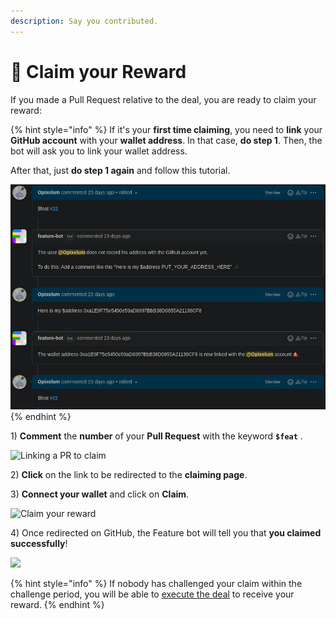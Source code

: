 ```yaml
---
description: Say you contributed.
---
```


# 🙋 Claim your Reward

If you made a Pull Request relative to the deal, you are ready to claim your reward:

{% hint style="info" %}
If it's your **first time claiming**, you need to **link** your **GitHub account** with your **wallet address**. In that case, **do step 1**. Then, the bot will ask you to link your wallet address.

After that, just **do step 1 again** and follow this tutorial.

<img src="../.gitbook/assets/link_address.png" alt="Wallet address linking process" data-size="original">
{% endhint %}

1\) **Comment** the **number** of your **Pull Request** with the keyword **`$feat`** .

![Linking a PR to claim](../.gitbook/assets/claim\_command.png)

2\) **Click** on the link to be redirected to the **claiming page**.

3\) **Connect your wallet** and click on **Claim**.

![Claim your reward](../.gitbook/assets/web3\_claim.png)

4\) Once redirected on GitHub, the Feature bot will tell you that **you claimed successfully**!

![](../.gitbook/assets/successful\_claim.png)

{% hint style="info" %}
If nobody has challenged your claim within the challenge period, you will be able to [execute the deal](execute-a-deal.md) to receive your reward.
{% endhint %}
